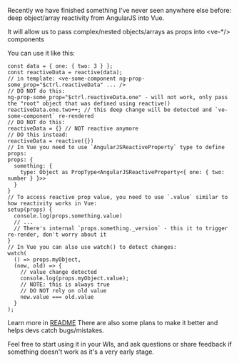 Recently we have finished something I've never seen anywhere else before: deep object/array reactivity from AngularJS into Vue.

It will allow us to pass complex/nested objects/arrays as props into <ve-*/> components

You can use it like this:

```
const data = { one: { two: 3 } };
const reactiveData = reactive(data);
// in template: <ve-some-component ng-prop-some_prop="$ctrl.reactiveData" ... />
// DO NOT do this:
ng-prop-some_prop="$ctrl.reactiveData.one" - will not work, only pass the "root" object that was defined using reactive()
reactiveData.one.two++; // this deep change will be detected and `ve-some-component` re-rendered
// DO NOT do this:
reactiveData = {} // NOT reactive anymore
// DO this instead:
reactiveData = reactive({})
// In Vue you need to use `AngularJSReactiveProperty` type to define props:
props: {
  something: {
    type: Object as PropType<AngularJSReactiveProperty<{ one: { two: number } }>>
  }
}
// To access reactive prop value, you need to use `.value` similar to how reactivity works in Vue:
setup(props) {
  console.log(props.something.value)
  // ...
  // There's internal `props.something._version` - this it to trigger re-render, don't worry about it
}
// In Vue you can also use watch() to detect changes:
watch(
  () => props.myObject,
  (new, old) => {
    // value change detected
    console.log(props.myObject.value);
    // NOTE: this is always true
    // DO NOT rely on old value
    new.value === old.value
  }
);
```

Learn more in [README](https://devops.wisetechglobal.com/wtg/BorderWise/_git/BorderWiseWeb?path=%2FFrontend%2Fvue-elements%2FREADME.md&_a=preview&anchor=reactivity-from-angularjs-to-vue)
There are also some plans to make it better and helps devs catch bugs/mistakes.


Feel free to start using it in your WIs, and ask questions or share feedback if something doesn't work as it's a very early stage.
